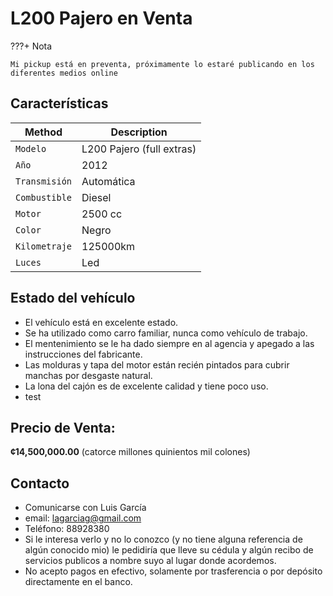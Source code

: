 # L200 Pajero en Venta

???+ Nota

    Mi pickup está en preventa, próximamente lo estaré publicando en los diferentes medios online

## Características

| Method        | Description               |
|---------------|---------------------------|
| `Modelo`      | L200 Pajero (full extras) |
| `Año`         | 2012                      |
| `Transmisión` | Automática                |
| `Combustible` | Diesel                    |
| `Motor`       | 2500 cc                   |
| `Color`       | Negro                     |
| `Kilometraje` | 125000km                  |
| `Luces`       | Led                       |

## Estado del vehículo

- El vehículo está en excelente estado.
- Se ha utilizado como carro familiar, nunca como vehículo de trabajo.
- El mentenimiento se le ha dado siempre en al agencia y
  apegado a las instrucciones del fabricante.
- Las molduras y tapa del motor están recién pintados para cubrir manchas por desgaste natural.
- La lona del cajón es de excelente calidad y tiene poco uso.
- test

## Precio de Venta:

   **¢14,500,000.00** (catorce millones quinientos mil colones) 

## Contacto

- Comunicarse con Luis García
- email: lagarciag@gmail.com
- Teléfono: 88928380
- Si le interesa verlo y no lo conozco (y no tiene alguna referencia de algún conocido mio) le pedidiría que lleve su cédula y algún recibo de servicios publicos a nombre suyo al lugar donde acordemos.
- No acepto pagos en efectivo, solamente por trasferencia o por depósito directamente en el banco.


